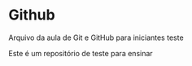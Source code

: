 # Github

Arquivo da aula de Git e GitHub para iniciantes
teste

Este é um repositório de teste para ensinar
